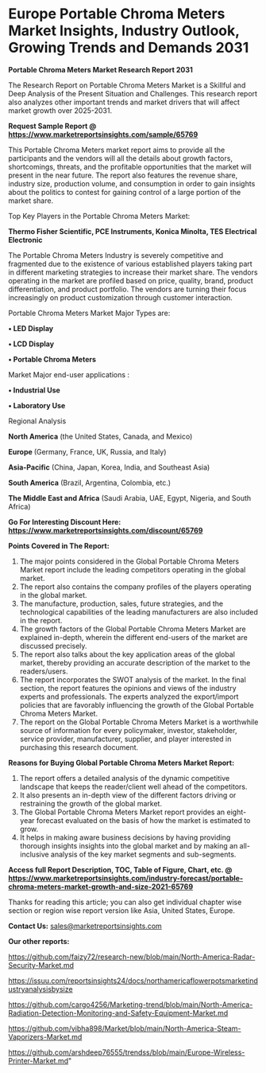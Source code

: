 # Europe Portable Chroma Meters Market Insights, Industry Outlook, Growing Trends and Demands 2031

<strong>Portable Chroma Meters Market Research Report 2031</strong>

The Research Report on Portable Chroma Meters Market is a Skillful and Deep Analysis of the Present Situation and Challenges. This research report also analyzes other important trends and market drivers that will affect market growth over 2025-2031.

<strong>Request Sample Report @ <a href=https://www.marketreportsinsights.com/sample/65769>https://www.marketreportsinsights.com/sample/65769</a></strong>

This Portable Chroma Meters market report aims to provide all the participants and the vendors will all the details about growth factors, shortcomings, threats, and the profitable opportunities that the market will present in the near future. The report also features the revenue share, industry size, production volume, and consumption in order to gain insights about the politics to contest for gaining control of a large portion of the market share.

Top Key Players in the Portable Chroma Meters Market:

<strong>Thermo Fisher Scientific, PCE Instruments, Konica Minolta, TES Electrical Electronic</strong>

The Portable Chroma Meters Industry is severely competitive and fragmented due to the existence of various established players taking part in different marketing strategies to increase their market share. The vendors operating in the market are profiled based on price, quality, brand, product differentiation, and product portfolio. The vendors are turning their focus increasingly on product customization through customer interaction.

Portable Chroma Meters Market Major Types are:

<strong>• LED Display

• LCD Display

• Portable Chroma Meters</strong>

Market Major end-user applications :

<strong>• Industrial Use

• Laboratory Use</strong>

Regional Analysis

</u><strong><b>North America</b></strong> (the United States, Canada, and Mexico)

<strong><b>Europe </b></strong>(Germany, France, UK, Russia, and Italy)

<strong><b>Asia-Pacific</b></strong> (China, Japan, Korea, India, and Southeast Asia)

<strong><b>South America</b></strong> (Brazil, Argentina, Colombia, etc.)

<strong><b>The Middle East and Africa</b></strong> (Saudi Arabia, UAE, Egypt, Nigeria, and South Africa)

<strong>Go For Interesting Discount Here: <a href=https://www.marketreportsinsights.com/discount/65769>https://www.marketreportsinsights.com/discount/65769</a></strong>

<strong>Points Covered in The Report:</strong>
<ol>
  <li>The major points considered in the Global Portable Chroma Meters Market report include the leading competitors operating in the global market.</li>
  <li>The report also contains the company profiles of the players operating in the global market.</li>
  <li>The manufacture, production, sales, future strategies, and the technological capabilities of the leading manufacturers are also included in the report.</li>
  <li>The growth factors of the Global Portable Chroma Meters Market are explained in-depth, wherein the different end-users of the market are discussed precisely.</li>
  <li>The report also talks about the key application areas of the global market, thereby providing an accurate description of the market to the readers/users.</li>
  <li>The report incorporates the SWOT analysis of the market. In the final section, the report features the opinions and views of the industry experts and professionals. The experts analyzed the export/import policies that are favorably influencing the growth of the Global Portable Chroma Meters Market.</li>
  <li>The report on the Global Portable Chroma Meters Market is a worthwhile source of information for every policymaker, investor, stakeholder, service provider, manufacturer, supplier, and player interested in purchasing this research document.</li>
</ol>
<strong>Reasons for Buying Global Portable Chroma Meters Market Report:</strong>

<ol>
  <li>The report offers a detailed analysis of the dynamic competitive landscape that keeps the reader/client well ahead of the competitors.</li>
  <li>It also presents an in-depth view of the different factors driving or restraining the growth of the global market.</li>
  <li>The Global Portable Chroma Meters Market report provides an eight-year forecast evaluated on the basis of how the market is estimated to grow.</li>
  <li>It helps in making aware business decisions by having providing thorough insights insights into the global market and by making an all-inclusive analysis of the key market segments and sub-segments.</li>
</ol>
<strong>Access full Report Description, TOC, Table of Figure, Chart, etc. @ <a href=https://www.marketreportsinsights.com/industry-forecast/portable-chroma-meters-market-growth-and-size-2021-65769>https://www.marketreportsinsights.com/industry-forecast/portable-chroma-meters-market-growth-and-size-2021-65769</a></strong>


Thanks for reading this article; you can also get individual chapter wise section or region wise report version like Asia, United States, Europe.

<strong>Contact Us:</strong>
sales@marketreportsinsights.com

<strong>Our other reports:</strong>

<a href=https://github.com/faizy72/research-new/blob/main/North-America-Radar-Security-Market.md>https://github.com/faizy72/research-new/blob/main/North-America-Radar-Security-Market.md</a>

<a href=https://issuu.com/reportsinsights24/docs/northamericaflowerpotsmarketindustryanalysisbysize>https://issuu.com/reportsinsights24/docs/northamericaflowerpotsmarketindustryanalysisbysize</a>

<a href=https://github.com/cargo4256/Marketing-trend/blob/main/North-America-Radiation-Detection-Monitoring-and-Safety-Equipment-Market.md>https://github.com/cargo4256/Marketing-trend/blob/main/North-America-Radiation-Detection-Monitoring-and-Safety-Equipment-Market.md</a>

<a href=https://github.com/vibha898/Market/blob/main/North-America-Steam-Vaporizers-Market.md>https://github.com/vibha898/Market/blob/main/North-America-Steam-Vaporizers-Market.md</a>

<a href=https://github.com/arshdeep76555/trendss/blob/main/Europe-Wireless-Printer-Market.md>https://github.com/arshdeep76555/trendss/blob/main/Europe-Wireless-Printer-Market.md</a>"

